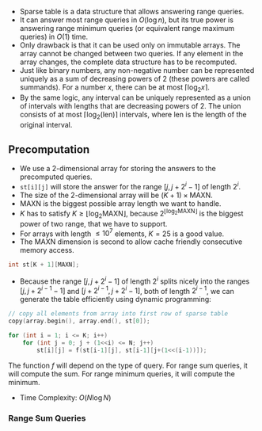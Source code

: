 - Sparse table is a data structure that allows answering range queries.
- It can answer most range queries in $O(\log n)$, but its true power is answering range minimum queries (or equivalent range maximum queries) in $O(1)$ time.
- Only drawback is that it can be used only on immutable arrays. The array cannot be changed between two queries. If any element in the array changes, the complete data structure has to be recomputed.
- Just like binary numbers, any non-negative number can be represented uniquely as a sum of decreasing powers of $2$ (these powers are called summands). For a number $x$, there can be at most $\lceil\log_{2}x\rceil$.
- By the same logic, any interval can be uniquely represented as a union of intervals with lengths that are decreasing powers of $2$. The union consists of at most $\lceil\log_{2}(\text{len})\rceil$ intervals, where $\text{len}$ is the length of the original interval.
## Precomputation
- We use a 2-dimensional array for storing the answers to the precomputed queries.
- `st[i][j]` will store the answer for the range $[j, j+2^i-1]$ of length $2^i$.
- The size of the 2-dimensional array will be $(K+1)\times\text{MAXN}$.
- $\text{MAXN}$ is the biggest possible array length we want to handle.
- $K$ has to satisfy $K \ge \lfloor\log_{2}\text{MAXN}\rfloor$, because $2^{\lfloor\log_{2}\text{MAXN}\rfloor}$ is the biggest power of two range, that we have to support.
- For arrays with length $\le 10^7$ elements, $K=25$ is a good value.
- The $\text{MAXN}$ dimension is second to allow cache friendly consecutive memory access.
```cpp
int st[K + 1][MAXN];
```
- Because the range $[j, j+2^i-1]$ of length $2^i$ splits nicely into the ranges $[j, j+2^{i-1}-1]$ and $[j+2^{i-1}, j+2^i-1]$, both of length $2^{i-1}$,  we can generate the table efficiently using dynamic programming:
```cpp
// copy all elements from array into first row of sparse table
copy(array.begin(), array.end(), st[0]);

for (int i = 1; i <= K; i++)
	for (int j = 0; j + (1<<i) <= N; j++)
		st[i][j] = f(st[i-1][j], st[i-1][j+(1<<(i-1))]);
```
The function $f$ will depend on the type of query. For range sum queries, it will compute the sum. For range minimum queries, it will compute the minimum.
- Time Complexity: $O(N\log N)$
### Range Sum Queries
